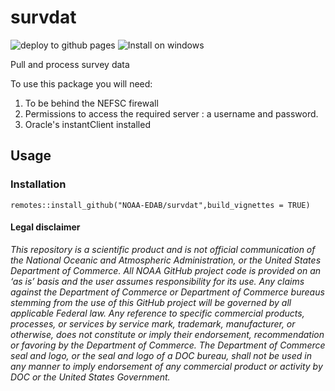 # survdat

![deploy to github pages](https://github.com/NOAA-EDAB/survdat/workflows/deploy%20to%20github%20pages/badge.svg)
![Install on windows](https://github.com/NOAA-EDAB/survdat/workflows/Install%20on%20windows/badge.svg)

Pull and process survey data

To use this package you will need:

1. To be behind the NEFSC firewall
2. Permissions to access the required server : a username and password.
3. Oracle's instantClient installed

## Usage

### Installation

`remotes::install_github("NOAA-EDAB/survdat",build_vignettes = TRUE)`



#### Legal disclaimer

*This repository is a scientific product and is not official
communication of the National Oceanic and Atmospheric Administration, or
the United States Department of Commerce. All NOAA GitHub project code
is provided on an ‘as is’ basis and the user assumes responsibility for
its use. Any claims against the Department of Commerce or Department of
Commerce bureaus stemming from the use of this GitHub project will be
governed by all applicable Federal law. Any reference to specific
commercial products, processes, or services by service mark, trademark,
manufacturer, or otherwise, does not constitute or imply their
endorsement, recommendation or favoring by the Department of Commerce.
The Department of Commerce seal and logo, or the seal and logo of a DOC
bureau, shall not be used in any manner to imply endorsement of any
commercial product or activity by DOC or the United States Government.*
